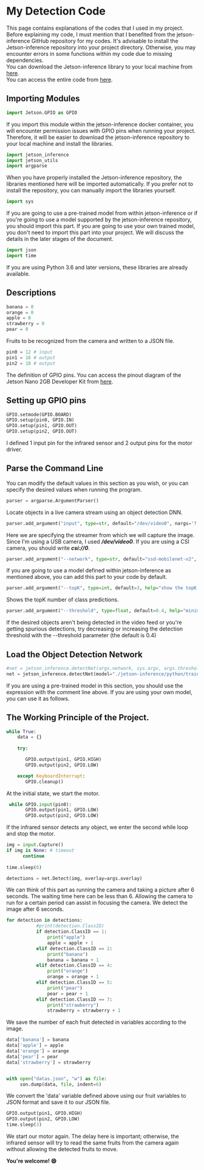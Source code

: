 # My Detection Code
This page contains explanations of the codes that I used in my project. </br>
Before explaining my code, I must mention that I benefited from the jetson-inference GitHub repository for my codes. It's advisable to install the Jetson-inference repository into your project directory. Otherwise, you may encounter errors in some functions within my code due to missing dependencies.
</br> You can download the Jetson-inference library to your local machine from [here](https://github.com/dusty-nv/jetson-inference/blob/master/docs/building-repo-2.md).
</br>You can access the entire code from [here](/my-detection.py).



## Importing Modules
```python
import Jetson.GPIO as GPIO
```
If you import this module within the jetson-inference docker container, you will encounter permission issues with GPIO pins when running your project. Therefore, it will be easier to download the jetson-inference repository to your local machine and install the libraries.

```python
import jetson_inference
import jetson_utils
import argparse
```
When you have properly installed the Jetson-inference repository, the libraries mentioned here will be imported automatically. If you prefer not to install the repository, you can manually import the libraries yourself.

```python
import sys
```
If you are going to use a pre-trained model from within jetson-inference or if you're going to use a model supported by the jetson-inference repository, you should import this part. If you are going to use your own trained model, you don't need to import this part into your project. We will discuss the details in the later stages of the document.

```python
import json
import time
```
If you are using Python 3.6 and later versions, these libraries are already available.

## Descriptions

```python
banana = 0
orange = 0
apple = 0
strawberry = 0
pear = 0
```
Fruits to be recognized from the camera and written to a JSON file.

```python
pin0 = 12 # input
pin1 = 16 # output 
pin2 = 18 # output
```
The definition of GPIO pins. You can access the pinout diagram of the Jetson Nano 2GB Developer Kit from [here](https://developer.nvidia.com/embedded/learn/jetson-nano-2gb-devkit-user-guide).

## Setting up GPIO pins
```python
GPIO.setmode(GPIO.BOARD)
GPIO.setup(pin0, GPIO.IN)
GPIO.setup(pin1, GPIO.OUT)
GPIO.setup(pin2, GPIO.OUT)
```
I defined 1 input pin for the infrared sensor and 2 output pins for the motor driver.

## Parse the Command Line
You can modify the default values in this section as you wish, or you can specify the desired values when running the program.
```python
parser = argparse.ArgumentParser()
```
Locate objects in a live camera stream using an object detection DNN.
```python
parser.add_argument("input", type=str, default="/dev/video0", nargs='?', help="URI of the input stream")
```
Here we are specifying the streamer from which we will capture the image. Since I'm using a USB camera, I used ***/dev/video0***. If you are using a CSI camera, you should write ***csi://0***.

```python
parser.add_argument("--network", type=str, default="ssd-mobilenet-v2", help="model to use, can be:  googlenet, resnet-18, ect.")
```
If you are going to use a model defined within jetson-inference as mentioned above, you can add this part to your code by default.
```python
parser.add_argument("--topK", type=int, default=3, help="show the topK number of class predictions")
```
Shows the topK number of class predictions. 

```python
parser.add_argument("--threshold", type=float, default=0.4, help="minimum detection threshold to use")
```
If the desired objects aren't being detected in the video feed or you're getting spurious detections, try decreasing or increasing the detection threshold with the --threshold parameter (the default is 0.4)
## Load the Object Detection Network
```python
#net = jetson_inference.detectNet(args.network, sys.argv, args.threshold)
net = jetson_inference.detectNet(model="./jetson-inference/python/training/detection/ssd/models/ssd-mobilenet-fruit/ssd-mobilenet.onnx", labels="/jetson-inference/python/training/detection/ssd/models/ssd-mobilenet-fruit/labels.txt ",input_blob="input_0", output_cvg="scores", output_bbox="boxes",threshold=args.threshold)
```
If you are using a pre-trained model in this section, you should use the expression with the comment line above. If you are using your own model, you can use it as follows.

## The Working Principle of the Project.


```python
while True:
    data = {}
    
    try:

       GPIO.output(pin1, GPIO.HIGH)
       GPIO.output(pin2, GPIO.LOW)

    except KeyboardInterrupt:
       GPIO.cleanup()
```
At the initial state, we start the motor.

```python
 while GPIO.input(pin0):
       GPIO.output(pin1, GPIO.LOW)
       GPIO.output(pin2, GPIO.LOW)
```
If the infrared sensor detects any object, we enter the second while loop and stop the motor.

```python
img = input.Capture()
if img is None: # timeout
      continue
         
time.sleep(6)

detections = net.Detect(img, overlay=args.overlay)
```
We can think of this part as running the camera and taking a picture after 6 seconds. The waiting time here can be less than 6. Allowing the camera to run for a certain period can assist in focusing the camera.
We detect the image after 6 seconds.
```python
for detection in detections:
           #print(detection.ClassID)
           if detection.ClassID == 1:
               print("apple")
               apple = apple + 1
           elif detection.ClassID == 2:
               print("banana")
               banana = banana + 1
           elif detection.ClassID == 4:
               print("orange")
               orange = orange + 1
           elif detection.ClassID == 5:
               print("pear")
               pear = pear + 1
           elif detection.ClassID == 7:
               print("strawberry")
               strawberry = strawberry + 1
```
We save the number of each fruit detected in variables according to the image.

```python
data['banana'] = banana
data['apple'] = apple
data['orange'] = orange
data['pear'] = pear
data['strawberry'] = strawberry


with open("datas.json", "w") as file:
     son.dump(data, file, indent=6)
```
We convert the 'data' variable defined above using our fruit variables to JSON format and save it to our JSON file.

```python
GPIO.output(pin1, GPIO.HIGH)
GPIO.output(pin2, GPIO.LOW)
time.sleep(3)
```
We start our motor again. The delay here is important; otherwise, the infrared sensor will try to read the same fruits from the camera again without allowing the detected fruits to move.

**You're welcome! :smile:**






























